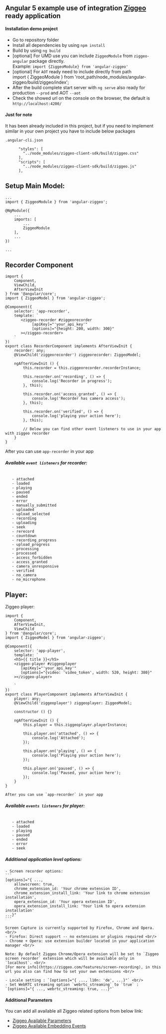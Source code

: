 ## Angular 5 example use of integration [Ziggeo](https://ziggeo.com) ready application

#### Installation demo project
- Go to repository folder
- Install all dependencies by using `npm install`
- Build by using `ng build`
- [optional] For UMD use you can include `ZiggeoModule` from `ziggeo-angular` package directly.<br/>
Example: `import {ZiggeoModule} from 'angular-ziggeo'`
- [optional] For `AOT` ready need to include directly from path <br/>
import { ZiggeoModule } from 'root_path/node_modules/angular-ziggeo/build/ziggeo/index'; <br/>
- After the build complete start server with `ng serve` also ready for production `--prod` and AOT `--aot`
- Check the showed url on the console on the browser, the default is `http://localhost:4200/`


#### Just for note
It has been already included in this project, but if you need to implement similar in your own project you have to include below packages<br/>

`.angular-cli.json`
```
      "styles": [
        "../node_modules/ziggeo-client-sdk/build/ziggeo.css"
      ],
      "scripts": [
        "../node_modules/ziggeo-client-sdk/build/ziggeo.js"
      ],
```

## Setup Main Model:
```$angular
...
import { ZiggeoModule } from 'angular-ziggeo';

@NgModule({
    ...
    imports: [
        ...
        ZiggeoModule
    ],
    ...
})

...

```

## Recorder Component

```$angular
import {
    Component,
    ViewChild,
    AfterViewInit
} from '@angular/core';
import { ZiggeoModel } from 'angular-ziggeo';

@Component({
    selector: 'app-recorder',
    template: `
       <ziggeo-recorder #ziggeorecorder
            [apiKey]="'your_api_key'"
            [options]="{height: 200, width: 300}"
       ></ziggeo-recorder>
    `
})
export class RecorderComponent implements AfterViewInit {
    recorder: any;
    @ViewChild('ziggeorecorder') ziggeorecorder: ZiggeoModel;

    ngAfterViewInit () {
        this.recorder = this.ziggeorecorder.recorderInstance;

        this.recorder.on('recording', () => {
            console.log('Recorder in progress');
        }, this);

        this.recorder.on('access_granted', () => {
            console.log('Recorder has camera access');
        }, this);

        this.recorder.on('verified', () => {
            console.log('playing your action here');
        }, this);

        // Below you can find other event listeners to use in your app with ziggeo recorder
    }
}
```
After you can use `app-recorder` in your app

##### Available `event listeners` for recorder:

```react2html

   - attached
   - loaded
   - playing
   - paused
   - ended
   - error
   - manually_submitted
   - uploaded
   - upload_selected
   - recording
   - uploading
   - seek
   - rerecord
   - countdown
   - recording_progress
   - upload_progress
   - processing
   - processed
   - access_forbidden
   - access_granted
   - camera_unresponsive
   - verified
   - no_camera
   - no_microphone
```

## Player:

Ziggeo player:

```$xslt
import {
    Component,
    AfterViewInit,
    ViewChild
} from '@angular/core';
import { ZiggeoModel } from 'angular-ziggeo';

@Component({
    selector: 'app-player',
    template: `
    <h5>{{ title }}</h5>
    <ziggeo-player #ziggeoplayer
       [apiKey]="'your_api_key'"
       [options]="{video: 'video_token', width: 520, height: 380}"
    ></ziggeo-player>

    `
})
export class PlayerComponent implements AfterViewInit {
    player: any;
    @ViewChild('ziggeoplayer') ziggeoplayer: ZiggeoModel;

    constructor () {}

    ngAfterViewInit () {
        this.player = this.ziggeoplayer.playerInstance;

        this.player.on('attached', () => {
            console.log('Attached');
        });

        this.player.on('playing', () => {
            console.log('Playing your action here');
        });

        this.player.on('paused', () => {
            console.log('Paused, your action here');
        });
    }
}

After you can use `app-recorder` in your app

```
##### Available `events listeners` for player:
```angular

   - attached
   - loaded
   - playing
   - paused
   - ended
   - error
   - seek
```

##### Additional application level options:
    - Screen recorder options:
    ```
    [options]="{ ...,
        allowscreen: true,
        chrome_extension_id: 'Your chrome extension ID',
        chrome_extension_install_link: 'Your link to chrome extension installation',
        opera_extension_id: 'Your opera extension ID',
        opera_extension_install_link: 'Your link to opera extension installation'
    ...}"
    ```

    Screen Capture is currently supported by Firefox, Chrome and Opera. <br/>
    - Firefox: Direct support -- no extensions or plugins required <br/>
    - Chrome + Opera: use extension builder located in your application manager <br/>

    Note: By default Ziggeo Chrome/Opera extension will be set to `Ziggeo screen recorder` extension which will be available only in `localhost`. <br/>
    [For more info](https://ziggeo.com/features/screen-recording), in this url you also can find how to set your own extensions <br/>

    - Locale setting : `[options]="{ ..., l10n: 'de', ...}"` <br/>
    - Set WebRTC streaming option `webrtc_streaming` to `true` : `[options]="{ ..., webrtc_streaming: true, ...}"`


#### Additional Parameters

You can add all available all Ziggeo related options from below link:
- [Ziggeo Available Parameters](https://ziggeo.com/docs/sdks/javascript/browser-integration/parameters#javascript-revision=v1-stable&javascript-version=v2)
- [Ziggeo Available Embedding Events](https://ziggeo.com/docs/sdks/javascript/browser-interaction/events#javascript-revision=v1-r29&javascript-version=v2)